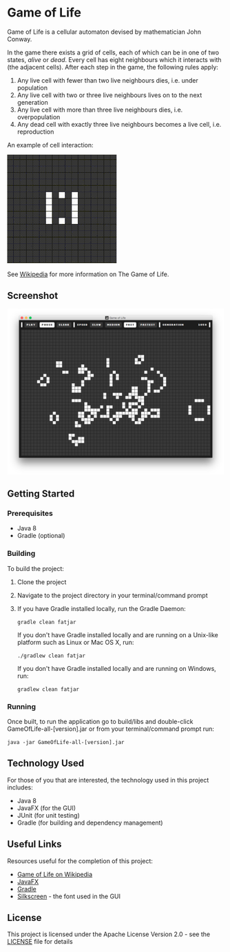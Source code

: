 # Game of Life
Game of Life is a cellular automaton devised by mathematician John Conway.

In the game there exists a grid of cells, each of which can be in one of two states, *alive* or *dead*.
Every cell has eight neighbours which it interacts with (the adjacent cells). After each step in the game, the following rules apply:

1. Any live cell with fewer than two live neighbours dies, i.e. under population
2. Any live cell with two or three live neighbours lives on to the next generation
3. Any live cell with more than three live neighbours dies, i.e. overpopulation
4. Any dead cell with exactly three live neighbours becomes a live cell, i.e. reproduction

An example of cell interaction:

![pattern](/screenshots/pattern.gif)

See [Wikipedia](https://en.wikipedia.org/wiki/Conway's_Game_of_Life) for more information on The Game of Life.

## Screenshot
![screenshot](/screenshots/screenshot.png)

## Getting Started

### Prerequisites
* Java 8
* Gradle (optional)

### Building
To build the project:

1. Clone the project
2. Navigate to the project directory in your terminal/command prompt
3. If you have Gradle installed locally, run the Gradle Daemon:

    ```
    gradle clean fatjar
    ```
   If you don't have Gradle installed locally and are running on a Unix-like platform such as Linux or Mac OS X, run:

    ```
    ./gradlew clean fatjar
    ```
   If you don't have Gradle installed locally and are running on Windows, run:

    ```
    gradlew clean fatjar
    ```

### Running
Once built, to run the application go to build/libs and double-click GameOfLife-all-[version].jar or from your terminal/command prompt
run:
```
java -jar GameOfLife-all-[version].jar
```

## Technology Used
For those of you that are interested, the technology used in this project includes:

* Java 8
* JavaFX (for the GUI)
* JUnit (for unit testing)
* Gradle (for building and dependency management)

## Useful Links
Resources useful for the completion of this project:

* [Game of Life on Wikipedia](https://en.wikipedia.org/wiki/Conway's_Game_of_Life)
* [JavaFX](http://docs.oracle.com/javase/8/javase-clienttechnologies.htm)
* [Gradle](https://gradle.org)
* [Silkscreen](http://www.kottke.org/plus/type/silkscreen/index.html) - the font used in the GUI

## License

This project is licensed under the Apache License Version 2.0 - see the [LICENSE](LICENSE) file for details
